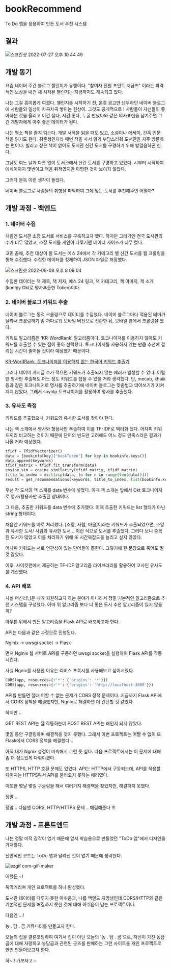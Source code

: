 # bookRecommend
To Do 앱을 응용하여 만든 도서 추천 시스템


## 결과

![스크린샷 2022-07-27 오후 10 44 49](https://user-images.githubusercontent.com/78461009/183405332-0b37a003-59fb-4921-93d0-127c1e1c535b.png)


## 개발 동기

요즘 네이버 주간 블로그 챌린지가 유행이다. "참여자 전원 포인트 지급!!!" 이라는 파격적인 보상을 내건 채 시작된 챌린지는 지금까지도 계속되고 있다. 

나는 그걸 흥미롭게 여겼다. 챌린지를 시작하기 전, 온갖 광고만 난무하던 네이버 블로그에 사람들의 일상이 차곡차곡 쌓이는 현상이. 그것도 공개적으로 ! 사람들이 자신들이 좋아하는 것을 올리고 이건 싫다, 저건 좋다, 누굴 만났다와 같은 의사표현을 남겨주면 그건 개발자에게 아주 좋은 데이터가 된다.

나는 평소 책을 즐겨 읽는다. 개발 서적을 읽을 때도 있고, 소설이나 에세이, 간혹 인문 책을 읽기도 한다. 취준생인지라 매번 책을 사서 읽기 부담스러워 도서관을 자주 방문하는 편이다. 빌리고 싶은 책이 없어도 도서관 신간 도서를 구경하기 위해 발걸음하곤 한다. 

그날도 여느 날과 다름 없이 도서관에서 신간 도서를 구경하고 있었다. 시부터 시작하여 에세이까지 몇번이고 책을 뒤적였지만 마땅한 것이 보이지 않았다. 

그러다 문득 이런 생각이 들었다.

네이버 블로그로 사람들의 취향을 파악하여 그에 맞는 도서를 추천해주면 어떨까?


## 개발 과정 - 백엔드

### 1. 데이터 수집


처음엔 도서관 소장 도서로 서비스를 구축하고자 했다. 하지만 그러기엔 전국 도서관의 수가 너무 많았고, 소장 도서를 개인이 다루기엔 데이터 사이즈가 너무 컸다. 

고민 끝에, 추천 대상이 될 도서는 예스 24에서 각 카테고리 별 신간 도서를 웹 크롤링을 통해 수집했다. 수집한 데이터를 정제하여 JSON 파일로 저장했다. 

![스크린샷 2022-08-08 오후 8 09 04](https://user-images.githubusercontent.com/78461009/183406817-0e72f9c3-b584-4e65-935f-2eb38dbf2785.png)

수집한 데이터는 책 제목, 책 저자, 예스 24 링크, 책 카테고리, 책 이미지, 책 소개(konlpy Okt로 명사추출한 Token)이다. 

### 2. 네이버 블로그 키워드 추출

네이버 블로그는 동적 크롤링으로 데이터를 수집했다. 네이버 블로그마다 적용된 테마가 달라서 크롤링하기 좀 까다로워 모바일 버전으로 전환한 뒤, 모바일 웹에서 크롤링을 했다. 

키워드 알고리즘은 'KR-WordRank' 알고리즘이다. 토크나이저를 이용하지 않아도 키워드를 추출할 수 있는 점이 좋아 선택했다. 토크나이저를 사용하지 않는 만큼 추천에 걸리는 시간이 줄어들 것이라 예상했기 때문이다. 

[KR-WordRank, 토크나이저를 이용하지 않는 한국어 키워드 추출기](https://lovit.github.io/nlp/2018/04/16/krwordrank/)

그러나 네이버 게시글 수가 적으면 키워드가 추출되지 않는 에러가 발생할 수 있다. 이럴 땐 명사만 추출해도 어느 정도 키워드를 잡을 수 있을 거라 생각했다. 단, mecab, khaiii 등과 같은 토크나이저로 명사를 추출하기에 네이버 블로그는 맞춤법과 띄어쓰기가 지켜지지 않았다. 그래서 soynlp 토크나이저를 활용하여 명사를 추출했다. 

### 3. 유사도 측정

키워드를 추출했으니, 키워드와 유사한 도서를 찾아야 한다. 

나는 책 소개에서 명사와 형용사만 추출하여 이를 TF-IDF로 벡터화 했다. 어차피 키워드끼리 비교하는 것이기 때문에 단어의 빈도만 고려해도 어느 정도 만족스러운 결과가 나올 거라 예상했다. 


```python
tfidf = TfidfVectorizer()
data = [bookinfo[key]["bookToken"] for key in bookinfo.keys()]
data.append(keywords)
tfidf_matrix = tfidf.fit_transform(data)
cosine_sim = cosine_similarity(tfidf_matrix, tfidf_matrix)
title_to_index = dict(zip(data, [n for n in range(len(data))]))
result = get_recommendations(keywords, title_to_index, list(bookinfo.keys()), cosine_sim)
```


우선 각 도서의 책 소개를 data 변수에 넣었다. 이때 책 소개는 앞에서 Okt 토크나이저로 명사/형용사만 추출된 상태이다.

그 다음, 추출한 키워드를 data 변수에 추가했다. 이때 추출한 키워드는 list 형태가 아닌 string 형태이다. 

처음엔 키워드를 따로 처리했다. [소망, 사람, 마음]이라는 키워드가 추출되었으면, 소망과 유사한 도서/ 사람과 유사한 도서 .. 이런 식으로 도서를 추출했다. 그러다 보니 중복된 도서가 많았고 이를 처리하기 위해 또 시간복잡도를 늘리고 싶지 않았다. 

어차피 키워드는 서로 연관성이 있는 단어들이 뽑힌다. 그렇기에 한 문장으로 묶어도 될 것 같았다. 

이후, 사이킷런에서 제공하는 TF-IDF 알고리즘 라이브러리를 활용하여 코사인 유사도를 계산했다. 


### 4. API 배포

사실 머신러닝은 내가 지원하고자 하는 분야가 아니라서 정말 기본적인 알고리즘으로 추천 시스템을 구성했다. 아마 위 알고리즘 보다 더 좋은 도서 추천 알고리즘이 있지 않을까?

아무튼 위에서 만든 알고리즘을 Flask API로 배포하고자 한다. 

API는 다음과 같은 과정으로 진행된다.

Nginix -> uwsgi socket -> Flask

먼저 Nginix 웹 서버로 API를 구동하면 uwsgi socket을 실행하여 Flask API를 작동시킨다. 

사실 Ngnix를 사용한 이유는 리버스 프록시를 사용해보고 싶어서였다. 

```python
CORS(app, resources={r'*': {'origins': '*'}})
CORS(app, resources={r'*': {'origins': 'http://localhost:3000'}})

```

API를 만들면 절대 피할 수 없는 문제가 CORS 정책 문제이다. 지금까지 Flask API에서 CORS 정책을 해결했지만, Ngnix로 해결하면 더 간단할 것 같았다. 

하지만 .. 

GET REST API는 잘 작동하는데 POST REST API는 왜인지 되지 않았다. 

몇일 동안 구글링하며 해결책을 찾지 못했다. 그래서 이번 프로젝트는 어쩔 수 없이 또 Flask에서 CORS 정책을 해결했다 ..

아직 내가 Ngnix 설정이 미숙해서 그런 듯 싶다. 다음 프로젝트에서는 이 문제에 대해 좀 더 심도있게 다뤄야겠다. 

또 HTTPS, HTTP 호환 문제도 있었다. API는 HTTP에서 구동되는데, API를 적용할 페이지는 HTTPS여서 API를 불러오지 못하는 에러였다. 

이또한 몇날 몇일 구글링을 해서 여러가지 해결책을 찾았지만, 해결하지 못했다. 

정말 ..

정말 .. 다음엔 CORS, HTTP/HTTPS 문제 .. 해결해준다 !!! 


## 개발 과정 - 프론트엔드

나는 정말 미적 감각이 없기 때문에 앞서 학습용으로 만들었던 "ToDo 앱"에서 디자인을 가져왔다. 

전반적인 코드는 ToDo 앱과 달라진 것이 없기 때문에 생략한다. 


![ezgif com-gif-maker](https://user-images.githubusercontent.com/78461009/183413533-d7179f1b-6afa-4acf-a8f5-827554346ab3.gif)


어쨌든 ~!

뚝딱거리며 개인 프로젝트를 하나 완성했다. 

도서관 데이터를 다루지 못한 아쉬움과, 나름 백엔드 지망생인데 CORS/HTTP와 같은 기본적인 문제를 해결하지 못한 것에 대해 아쉬움이 남는 프로젝트이다. 

다음엔 ...!

농 . 담 . 곰 커뮤니티를 만들고자 한다. 

오늘의 집을 클론코딩하여 여기서 집이 아닌 오늘의 '농 . 담 . 곰'으로, 자신이 가진 농담곰에 대해 자랑하고 농담곰과 관련된 굿즈를 판매하는 그런 사이트를 개인 프로젝트로 한번 만들어보고자 한다.

하~!! 가보자고 ~

